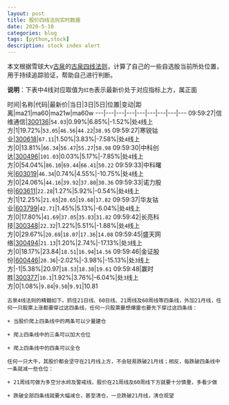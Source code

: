 ```yaml
---
layout: post
title: 股价四线法则实时数据
date: 2020-5-10
categories: blog
tags: [python,stock]
description: stock index alert
---
```



本文根据雪球大v[古泉](https://xueqiu.com/u/7148646888)的[古泉四线法则](https://xueqiu.com/7148646888/130498192)，计算了自己的一些自选股当前所处位置，用于持续追踪验证，帮助自己进行判断。

**说明**：下表中4线对应取值为`红色`表示最新价处于对应指标上方，属正面

时间|名称|代码|最新价|当日|3日|5日|位置|变动|距离|ma21|ma60|ma21w|ma60w
---|---|---|---|---|---|---|---|---
09:59:27|信维通信|[300136](https://xueqiu.com/S/SZ300136)|`54.03`|0.99%|6.85%|-1.52%|处`4`线上方|1|19.72%|`53.05`|`46.56`|`44.22`|`38.95`
09:59:27|寒锐钴业|[300618](https://xueqiu.com/S/SZ300618)|`67.11`|1.50%|3.83%|-7.58%|处`4`线上方|0|13.81%|`66.34`|`56.47`|`55.27`|`58.98`
09:59:30|中科创达|[300496](https://xueqiu.com/S/SZ300496)|`101.03`|0.03%|5.17%|-7.85%|处`4`线上方|0|54.04%|`86.10`|`69.44`|`66.41`|`50.22`
09:59:33|中科曙光|[603019](https://xueqiu.com/S/SH603019)|`46.34`|0.74%|4.55%|-10.75%|处`4`线上方|0|24.06%|`44.16`|`39.92`|`37.80`|`30.36`
09:59:33|诺力股份|[603611](https://xueqiu.com/S/SH603611)|`22.28`|1.27%|5.92%|-0.54%|处`4`线上方|1|12.25%|`21.65`|`20.65`|`19.68`|`17.82`
09:59:37|华友钴业|[603799](https://xueqiu.com/S/SH603799)|`42.71`|1.45%|5.13%|-6.04%|处`4`线上方|0|17.80%|`41.69`|`37.05`|`35.83`|`31.82`
09:59:42|长亮科技|[300348](https://xueqiu.com/S/SZ300348)|`22.32`|1.22%|5.51%|-1.88%|处`4`线上方|0|29.67%|`20.69`|`18.07`|`17.36`|`14.08`
09:59:45|盛天网络|[300494](https://xueqiu.com/S/SZ300494)|`21.13`|1.20%|2.74%|-17.13%|处`3`线上方|0|18.17%|23.84|`18.51`|`16.94`|`14.56`
09:59:46|金证股份|[600446](https://xueqiu.com/S/SH600446)|`20.36`|-2.02%|-3.98%|-15.13%|处`3`线上方|-1|5.38%|20.97|`18.53`|`18.38`|`19.61`
09:59:48|赢时胜|[300377](https://xueqiu.com/S/SZ300377)|`10.1`|1.92%|3.76%|-6.04%|处`3`线上方|0|1.08%|`9.84`|`9.50`|`9.91`|10.81

```
古泉4线法则的精髓如下。抓住21日线、60日线、21周线及60周线等四条线，外加21月线，任何一只股票上涨都要穿过这四条线，任何一只股票要想爆雷也要先下穿过这四条线：

+ 当股价爬上四条线中的两条可以少量建仓

+ 爬上四条线中的三条可以加大仓位

+ 爬上四条线中的四条可以全仓

任何一只大牛，其股价都会坚守在21月线上方，不会轻易跌破21月线；相反，每跌破四条线中一条就减一些仓位：

+ 21周线可做为多空分水岭及警戒线，股价在21周线及60周线下方就要十分慎重，多看少做

+ 跌破全部四条线就要大幅减仓，甚至清仓，一旦跌破21月线，清仓观望
```
